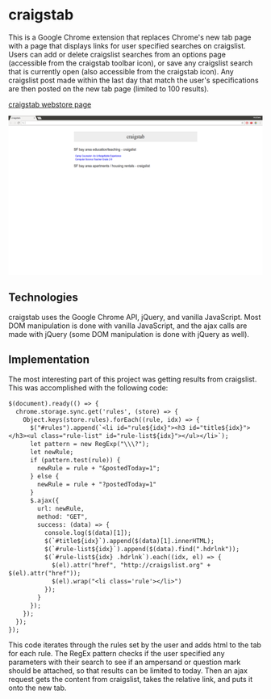 # craigstab

This is a Google Chrome extension that replaces Chrome's new tab page with a page that displays
links for user specified searches on craigslist. Users can add or delete craigslist searches from
an options page (accessible from the craigstab toolbar icon), or save any craigslist search that
is currently open (also accessible from the craigstab icon). Any craigslist post made within the last
day that match the user's specifications are then posted on the new tab page (limited to 100 results).

[craigstab webstore page](https://chrome.google.com/webstore/detail/craigstab/kdgbcogcnaebkjpanokfcgclahodnedh)

![craigstab](./docs/craigstab.png)

## Technologies

craigstab uses the Google Chrome API, jQuery, and vanilla JavaScript. Most DOM manipulation
is done with vanilla JavaScript, and the ajax calls are made with jQuery (some DOM manipulation
is done with jQuery as well).

## Implementation

The most interesting part of this project was getting results from craigslist. This was accomplished
with the following code:

```
$(document).ready(() => {
  chrome.storage.sync.get('rules', (store) => {
    Object.keys(store.rules).forEach((rule, idx) => {
      $("#rules").append(`<li id="rule${idx}"><h3 id="title${idx}"></h3><ul class="rule-list" id="rule-list${idx}"></ul></li>`);
      let pattern = new RegExp("\\\?");
      let newRule;
      if (pattern.test(rule)) {
        newRule = rule + "&postedToday=1";
      } else {
        newRule = rule + "?postedToday=1"
      }
      $.ajax({
        url: newRule,
        method: "GET",
        success: (data) => {
          console.log($(data)[1]);
          $(`#title${idx}`).append($(data)[1].innerHTML);
          $(`#rule-list${idx}`).append($(data).find(".hdrlnk"));
          $(`#rule-list${idx} .hdrlnk`).each((idx, el) => {
            $(el).attr("href", "http://craigslist.org" + $(el).attr("href"));
            $(el).wrap("<li class='rule'></li>")
          });
        }
      });
    });
  });
});
```

This code iterates through the rules set by the user and adds html to the tab for each rule.
The RegEx pattern checks if the user specified any parameters with their search to see if an
ampersand or question mark should be attached, so that results can be limited to today.
Then an ajax request gets the content from craigslist, takes the relative link, and puts it
onto the new tab.
